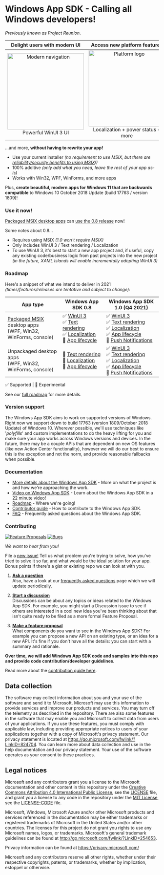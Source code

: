 ﻿# Windows App SDK - Calling all Windows developers!

*Previously known as Project Reunion*.

| Delight users with modern UI | Access new platform features | Backwards compatible | 
|:--:|:--:|:--:|
| <img src="https://docs.microsoft.com/media/illustrations/biztalk-get-started-get-started.svg" width=250 alt="Modern navigation"/><br>Powerful WinUI 3 UI | <img src="https://docs.microsoft.com/media/illustrations/biztalk-get-started-scenarios.svg" width=250 alt="Platform logo"/><br>Localization + power status + more<br> | <img src="https://docs.microsoft.com/media/illustrations/biztalk-host-integration-install-configure.svg" width=250 alt="Down-level logo"/><br>Down to Windows 10 1809 |

...and more, **without having to rewrite your app!**

* Use your current installer *(no requirement to use MSIX, but there are [reliability/security benefits to using MSIX](https://docs.microsoft.com/windows/msix/overview#key-features)!)*
* 100% additive *(only add what you need, leave the rest of your app as-is)*
* Works with Win32, WPF, WinForms, and more apps

Plus, **create beautiful, modern apps for Windows 11 that are backwards compatible** to Windows 10 October 2018 Update (build 17763 / version 1809)!


### Use it now!
[Packaged MSIX desktop apps](https://docs.microsoft.com/windows/msix/overview) can [use the 0.8 release](https://docs.microsoft.com/en-us/windows/apps/windows-app-sdk/) now!

Some notes about 0.8...

* Requires using MSIX *(1.0 won't require MSIX)*
* Only includes WinUI 3 / Text rendering / Localization
* To use WinUI 3, it's best to start a new app project and, if useful, copy any existing code/business logic from past projects into the new project *(in the future, XAML Islands will enable incrementally adopting WinUI 3)*

### Roadmap

Here's a snippet of what we intend to deliver in 2021 *(times/features/releases are tentative and subject to change)*: 

App type |       Windows App SDK 0.8    |       Windows App SDK 1.0 (Q4 2021)     | 
-- | ------------------------------- | ------------------------------- |
[Packaged MSIX](https://docs.microsoft.com/windows/msix/overview) desktop apps<br>(WPF, Win32, WinForms, console) |      ✅ [WinUI 3](https://github.com/microsoft/microsoft-ui-xaml/blob/master/docs/roadmap.md#winui-3)<br>✅ [Text rendering](https://docs.microsoft.com/windows/apps/project-reunion/dwritecore)<br>✅ [Localization](https://docs.microsoft.com/windows/apps/project-reunion/mrtcore/mrtcore-overview)<br>🔄 [App lifecycle](https://github.com/microsoft/ProjectReunion/issues/111)  | ✅ [WinUI 3](https://github.com/microsoft/microsoft-ui-xaml/blob/master/docs/roadmap.md#winui-3)<br>✅ [Text rendering](https://github.com/microsoft/ProjectReunion/issues/112)<br>✅ [Localization](https://docs.microsoft.com/windows/apps/project-reunion/mrtcore/mrtcore-overview)<br>✅ [App lifecycle](https://github.com/microsoft/ProjectReunion/issues/111)  <br>🔄 [Push Notifications](https://github.com/microsoft/ProjectReunion/issues/334)  | 
Unpackaged desktop apps<br>(WPF, Win32, WinForms, console) |    🔄 [Text rendering](https://docs.microsoft.com/windows/apps/project-reunion/dwritecore)<br>🔄 [Localization](https://docs.microsoft.com/windows/apps/project-reunion/mrtcore/mrtcore-overview)<br>🔄 [App lifecycle](https://github.com/microsoft/ProjectReunion/issues/111)  |  ✅ [WinUI 3](https://github.com/microsoft/microsoft-ui-xaml/blob/master/docs/roadmap.md#winui-3)<br>✅ [Text rendering](https://docs.microsoft.com/windows/apps/project-reunion/dwritecore)<br>✅ [Localization](https://docs.microsoft.com/windows/apps/project-reunion/mrtcore/mrtcore-overview)<br>✅ [App lifecycle](https://github.com/microsoft/ProjectReunion/issues/111) <br>🔄 [Push Notifications](https://github.com/microsoft/ProjectReunion/issues/334) | 

✅ Supported | 🔄 Experimental


See our [full roadmap](docs/roadmap.md) for more details.



### Version support

The Windows App SDK aims to work on supported versions of Windows.
Right now we support down to build 17763 (version 1809/October 2018 Update) of Windows 10.
Wherever possible, we'll use techniques like '_polyfills_' 
and custom implementations to do the
heavy lifting for you and make sure your app works across Windows versions and devices.
In the future, there may be a couple APIs that are dependent on new OS features
(like new Action Center functionality),
however we will do our best to ensure
this is the exception and not the norm, and provide reasonable fallbacks when possible.


### Documentation

* [More details about the Windows App SDK](https://github.com/microsoft/ProjectReunion/blob/master/docs/README.md) - 
More on what the project is and how we're approaching the work.
* [Video on Windows App SDK](https://aka.ms/project_reunion_ignite) - Learn about the Windows App SDK in a 22 minute video!
* [Roadmap](docs/roadmap.md) - Where we're going!
* [Contributor guide](docs/contributor-guide.md) - How to contribute to the Windows App SDK.
* [FAQ](docs/faq.md) - Frequently asked questions about the Windows App SDK.


### Contributing

[![Feature Proposals](https://img.shields.io/github/issues/microsoft/projectreunion/feature%20proposal)](https://github.com/microsoft/ProjectReunion/issues?q=is%3Aissue+is%3Aopen+label%3A%22feature+proposal%22)
[![Bugs](https://img.shields.io/github/issues/microsoft/projectreunion/bug)](https://github.com/microsoft/ProjectReunion/issues?q=is%3Aissue+is%3Aopen+label%3Abug)

_We want to hear from you!_

File a [new issue!](https://github.com/microsoft/ProjectReunion/issues/new/choose) Tell us what problem you're
trying to solve, how you've tried to solve it so far, and what would be the ideal solution for your app. Bonus
points if there's a gist or existing repo we can look at with you.


1. **[Ask a question](https://github.com/microsoft/ProjectReunion/discussions/categories/q-a)**<br>
    Also, have a look at our [frequently asked questions](docs/faq.md) page which we will update periodically.

2. **[Start a discussion](https://github.com/microsoft/ProjectReunion/discussions)**<br>
   Discussions can be about any topics or ideas related to the Windows App SDK. For example,
   you might start a Discussion issue to see if others are interested in a cool new idea
   you've been thinking about that isn't quite ready to be filed as a more formal Feature Proposal.

3. **[Make a feature proposal](https://github.com/microsoft/ProjectReunion/issues/new?assignees=&labels=feature+proposal&template=feature-proposal.md&title=)**<br>
   What components do you want to see in the Windows App SDK? For example you can propose a new API on an existing type, or an idea for a new API.
   It's fine if you don't have all the details: you can start with a summary and rationale.

**Over time, we will add Windows App SDK code and samples into this repo and provide code contribution/developer guidelines.**

Read more about the [contribution guide here](docs/contributor-guide.md).

## Data collection

The software may collect information about you and your use of the software and send it
to Microsoft. Microsoft may use this information to provide services and improve our
products and services. You may turn off the telemetry as described in the repository.
There are also some features in the software that may enable you and Microsoft to collect
data from users of your applications. If you use these features, you must comply with
applicable law, including providing appropriate notices to users of your applications
together with a copy of Microsoft's privacy statement. Our privacy statement is located
at https://go.microsoft.com/fwlink/?LinkID=824704. You can learn more about data collection
and use in the help documentation and our privacy statement. Your use of the software
operates as your consent to these practices.

## Legal notices

Microsoft and any contributors grant you a license to the Microsoft documentation and other content
in this repository under the [Creative Commons Attribution 4.0 International Public License](https://creativecommons.org/licenses/by/4.0/legalcode),
see the [LICENSE](LICENSE) file, and grant you a license to any code in the repository under the [MIT License](https://opensource.org/licenses/MIT), see the
[LICENSE-CODE](LICENSE-CODE) file.

Microsoft, Windows, Microsoft Azure and/or other Microsoft products and services referenced in the documentation
may be either trademarks or registered trademarks of Microsoft in the United States and/or other countries.
The licenses for this project do not grant you rights to use any Microsoft names, logos, or trademarks.
Microsoft's general trademark guidelines can be found at http://go.microsoft.com/fwlink/?LinkID=254653.

Privacy information can be found at https://privacy.microsoft.com/

Microsoft and any contributors reserve all other rights, whether under their respective copyrights, patents,
or trademarks, whether by implication, estoppel or otherwise.
